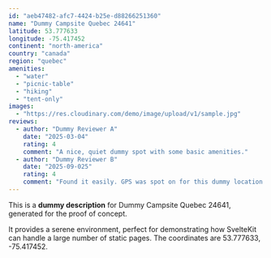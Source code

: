 ```yaml
---
id: "aeb47482-afc7-4424-b25e-d88266251360"
name: "Dummy Campsite Quebec 24641"
latitude: 53.777633
longitude: -75.417452
continent: "north-america"
country: "canada"
region: "quebec"
amenities:
  - "water"
  - "picnic-table"
  - "hiking"
  - "tent-only"
images:
  - "https://res.cloudinary.com/demo/image/upload/v1/sample.jpg"
reviews:
  - author: "Dummy Reviewer A"
    date: "2025-03-04"
    rating: 4
    comment: "A nice, quiet dummy spot with some basic amenities."
  - author: "Dummy Reviewer B"
    date: "2025-09-025"
    rating: 4
    comment: "Found it easily. GPS was spot on for this dummy location."
---
```


This is a **dummy description** for Dummy Campsite Quebec 24641, generated for the proof of concept.

It provides a serene environment, perfect for demonstrating how SvelteKit can handle a large number of static pages. The coordinates are 53.777633, -75.417452.

